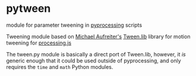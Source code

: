 pytween
=======

module for parameter tweening in [pyprocessing](http://code.google.com/p/pyprocessing/) scripts

Tweening module based on [Michael Aufreiter's](https://github.com/michael) [Tween.lib](https://github.com/michael/tween) library for motion tweening for [processing.js](https://github.com/processing-js)

The tween.py module is basically a direct port of Tween.lib, however, it _is_ generic enough that it could be used outside of pyprocessing, and only requires the `time` and `math` Python modules.